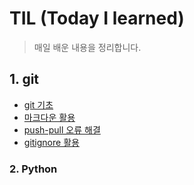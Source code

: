 # TIL (Today I learned)

> 매일 배운 내용을 정리합니다.

## 1. git

* [git 기초](./git.md)
* [마크다운 활용](./markdown.md)
* [push-pull 오류 해결](./PUSHPULLERROR.md)
* [gitignore 활용](./gitignore.md)

### 2. Python